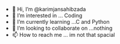 - 👋 Hi, I’m @karimjansahibzada
- 👀 I’m interested in ... Coding
- 🌱 I’m currently learning ...C and Python
- 💞️ I’m looking to collaborate on ...nothing 
- 📫 How to reach me ... im not that spacial 

<!---
karimjansahibzada/karimjansahibzada is a ✨ special ✨ repository because its `README.md` (this file) appears on your GitHub profile.
You can click the Preview link to take a look at your changes.
--->
